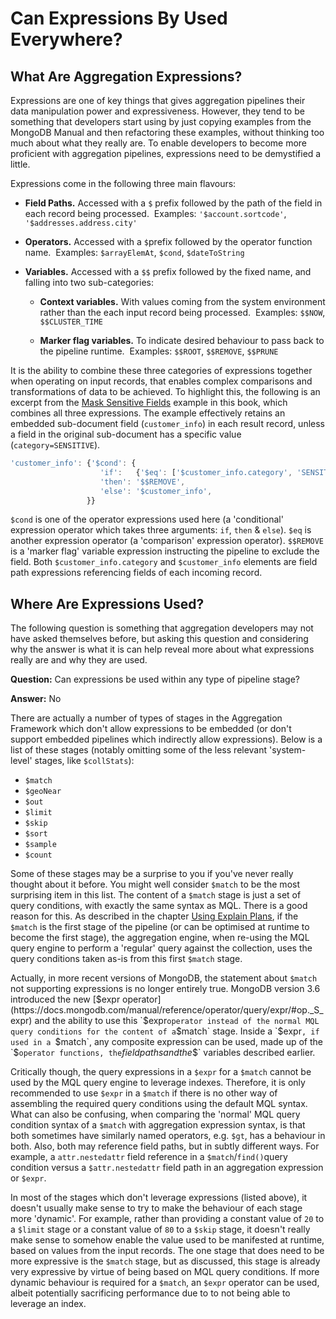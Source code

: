 # Can Expressions By Used Everywhere?

## What Are Aggregation Expressions?

Expressions are one of key things that gives aggregation pipelines their data manipulation power and expressiveness. However, they tend to be something that developers start using by just copying examples from the MongoDB Manual and then refactoring these examples, without thinking too much about what they really are. To enable developers to become more proficient with aggregation pipelines, expressions need to be demystified a little.

Expressions come in the following three main flavours:

 * __Field Paths.__ Accessed with a `$` prefix followed by the path of the field in each record being processed. &nbsp;Examples: `'$account.sortcode'`, `'$addresses.address.city'`
 
 * __Operators.__ Accessed with a `$`prefix followed by the operator function name. &nbsp;Examples:  `$arrayElemAt`, `$cond`, `$dateToString`  
 
 * __Variables.__ Accessed with a `$$` prefix followed by the fixed name, and falling into two sub-categories:
 
   - __Context variables.__ With values coming from the system environment rather than the each input record being processed. &nbsp;Examples:  `$$NOW`, `$$CLUSTER_TIME`
   
   - __Marker flag variables.__ To indicate desired behaviour to pass back to the pipeline runtime. &nbsp;Examples: `$$ROOT`, `$$REMOVE`, `$$PRUNE`

It is the ability to combine these three categories of expressions together when operating on input records, that enables complex comparisons and transformations of data to be achieved. To highlight this, the following is an excerpt from the [Mask Sensitive Fields](../examples/moderate-examples/mask-sensitive-fields.html) example in this book, which combines all three expressions. The example effectively retains an embedded sub-document field (`customer_info`) in each result record, unless a field in the original sub-document has a specific value (`category=SENSITIVE`).

```javascript
'customer_info': {'$cond': {
                    'if':   {'$eq': ['$customer_info.category', 'SENSITIVE']}, 
                    'then': '$$REMOVE',     
                    'else': '$customer_info',
                 }}
```

`$cond` is one of the operator expressions used here (a 'conditional' expression operator which takes three arguments: `if`, `then` & `else`). `$eq` is another expression operator (a 'comparison' expression operator). `$$REMOVE` is a 'marker flag' variable expression instructing the pipeline to exclude the field. Both `$customer_info.category` and `$customer_info` elements are field path expressions referencing fields of each incoming record.


## Where Are Expressions Used?

The following question is something that aggregation developers may not have asked themselves before, but asking this question and considering why the answer is what it is can help reveal more about what expressions really are and why they are used.

__Question:__ Can expressions be used within any type of pipeline stage?

__Answer:__ No

There are actually a number of types of stages in the Aggregation Framework which don't allow expressions to be embedded (or don't support embedded pipelines which indirectly allow expressions). Below is a list of these stages (notably omitting some of the less relevant 'system-level' stages, like `$collStats`):

 * `$match`
 * `$geoNear`
 * `$out`
 * `$limit`
 * `$skip`
 * `$sort`
 * `$sample`
 * `$count`
 
Some of these stages may be a surprise to you if you've never really thought about it before. You might well consider `$match` to be the most surprising item in this list. The content of a `$match` stage is just a set of query conditions, with exactly the same syntax as MQL. There is a good reason for this. As described in the chapter [Using Explain Plans](./explain.md), if the `$match` is the first stage of the pipeline (or can be optimised at runtime to become the first stage), the aggregation engine, when re-using the MQL query engine to perform a 'regular' query against the collection, uses the query conditions taken as-is from this first `$match` stage. 

Actually, in more recent versions of MongoDB, the statement about `$match` not supporting expressions is no longer entirely true. MongoDB version 3.6 introduced the new [$expr operator](https://docs.mongodb.com/manual/reference/operator/query/expr/#op._S_expr) and the ability to use this `$expr` operator instead of the normal MQL query conditions for the content of a `$match` stage. Inside a `$expr`, if used in a `$match`, any composite expression can be used, made up of the `$` operator functions, the `$` field paths and the `$$` variables described earlier.

Critically though, the query expressions in a `$expr` for a `$match` cannot be used by the MQL query engine to leverage indexes. Therefore, it is only recommended to use `$expr` in a `$match` if there is no other way of assembling the required query conditions using the default MQL syntax. What can also be confusing, when comparing the 'normal' MQL query condition syntax of a `$match` with aggregation expression syntax, is that both sometimes have similarly named operators, e.g. `$gt`, has a behaviour in both. Also, both may reference field paths, but in subtly different ways. For example, a `attr.nestedattr` field reference in a `$match`/`find()`query condition versus a `$attr.nestedattr` field path in an aggregation expression or `$expr`.

In most of the stages which don't leverage expressions (listed above), it doesn't usually make sense to try to make the behaviour of each stage more 'dynamic'. For example, rather than providing a constant value of `20` to a `$limit` stage or a constant value of `80` to a `$skip` stage, it doesn't really make sense to somehow enable the value used to be manifested at runtime, based on values from the input records. The one stage that does need to be more expressive is the `$match` stage, but as discussed, this stage is already very expressive by virtue of being based on MQL query conditions. If more dynamic behaviour is required for a `$match`, an `$expr` operator can be used, albeit potentially sacrificing performance due to to not being able to leverage an index.

